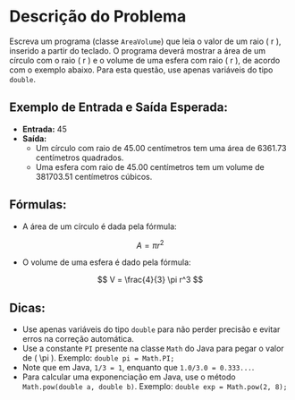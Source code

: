 # Descrição do Problema

Escreva um programa (classe `AreaVolume`) que leia o valor de um raio \( r \), inserido a partir do teclado. O programa deverá mostrar a área de um círculo com o raio \( r \) e o volume de uma esfera com raio \( r \), de acordo com o exemplo abaixo. Para esta questão, use apenas variáveis do tipo `double`.

## Exemplo de Entrada e Saída Esperada:

- **Entrada:** 45
- **Saída:**
  - Um círculo com raio de 45.00 centímetros tem uma área de 6361.73 centímetros quadrados.
  - Uma esfera com raio de 45.00 centímetros tem um volume de 381703.51 centímetros cúbicos.

## Fórmulas:

- A área de um círculo é dada pela fórmula:

$$
A = \pi r^2
$$

- O volume de uma esfera é dado pela fórmula:

$$
V = \frac{4}{3} \pi r^3
$$

## Dicas:

- Use apenas variáveis do tipo `double` para não perder precisão e evitar erros na correção automática.
- Use a constante `PI` presente na classe `Math` do Java para pegar o valor de \( \pi \). Exemplo: `double pi = Math.PI;`
- Note que em Java, `1/3 = 1`, enquanto que `1.0/3.0 = 0.333...`.
- Para calcular uma exponenciação em Java, use o método `Math.pow(double a, double b)`. Exemplo: `double exp = Math.pow(2, 8);`

